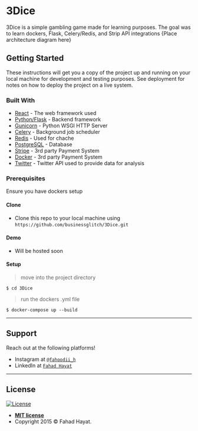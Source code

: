 # 3Dice
3Dice is a simple gambling game made for learning purposes. The goal was to learn dockers, Flask, Celery/Redis, and Strip API integrations
  {Place architecture diagram here}

## Getting Started

These instructions will get you a copy of the project up and running on your local machine for development and testing purposes. See deployment for notes on how to deploy the project on a live system.

### Built With

* [React](https://reactjs.org) - The web framework used
* [Python/Flask](http://flask.pocoo.org/) - Backend framework
* [Gunicorn](http://docs.gunicorn.org/en/stable/) - Python WSGI HTTP Server
* [Celery](http://docs.celeryproject.org/en/latest/) - Background job scheduler
* [Redis](http://redis.io/) - Used for chache
* [PostgreSQL](http://www.postgresql.org/) - Database
* [Stripe](https://stripe.com/) - 3rd party Payment System
* [Docker](https://www.docker.com/) - 3rd party Payment System
* [Twitter](https://www.t.com/home) - Twitter API used to provide data for analysis


### Prerequisites
Ensure you have dockers setup

#### Clone

- Clone this repo to your local machine using `https://github.com/businessglitch/3Dice.git`

#### Demo

- Will be hosted soon

#### Setup
> move into the project directory

```shell
$ cd 3Dice
```

> run the dockers .yml file
```shell
$ docker-compose up --build
```

---

## Support

Reach out at the following platforms!
- Instagram at <a href="https://www.instagram.com/fahoodii_h/" target="_blank">`@fahoodii_h`</a>
- LinkedIn at <a href="https://www.linkedin.com/in/fahdhayat/" target="_blank">`Fahad Hayat`</a>

---


## License

[![License](http://img.shields.io/:license-mit-blue.svg?style=flat-square)](http://badges.mit-license.org)

- **[MIT license](http://opensource.org/licenses/mit-license.php)**
- Copyright 2015 © Fahad Hayat.

